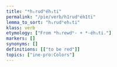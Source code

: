 ```yaml
---
title: "*h₁rudʰéh₁ti"
permalink: "/pie/verb/h1rudʰéh1ti"
lemma_to_sort: "h₁rudʰeh₁ti"
klass: verb
etymology: ["From *h₁rewdʰ- +‎ *-éh₁ti."]
markers: []
synonyms: []
definitions: [["to be red"]]
topics: ["ine-pro:Colors"]
---
```

